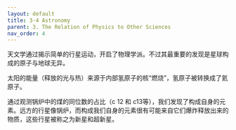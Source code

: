 ```yaml
---
layout: default
title: 3-4 Astronomy
parent: 3. The Relation of Physics to Other Sciences
nav_order: 4
---
```

天文学通过揭示简单的行星运动，开启了物理学派。不过其最重要的发现是星球构成的原子与地球无异。

太阳的能量（释放的光与热）来源于内部氢原子的核“燃烧”，氢原子被转换成了氦原子。

通过观测锅炉中的煤的同位数的占比（c 12 和 c13等），我们发现了构成自身的元素。远方的行星像锅炉，而构成我们自身的元素很有可能来自它们爆炸释放出来的物质，这些行星被称之为新星和超新星。